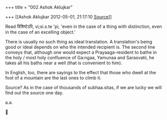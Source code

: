 +++
title = "002 Ashok Aklujkar"

+++
[[Ashok Aklujkar	2012-05-01, 21:17:10 [Source](https://groups.google.com/g/bvparishat/c/ZXyBRw9oYl8)]]



Read विशिष्टेऽपि, vi;si.s.te 'pi, 'even in the case of a thing with distinction, even in the case of an excelling object.'

  

There is usually no such thing as ideal translation. A translation's being good or ideal depends on who the intended recipient is. The second line conveys that, although one would expect a Prayaaga-resident to bathe in the holy / most holy confluence of Ga:ngaa, Yamunaa and Sarasvatii, he takes all his baths near a well (that is convenient to him).

  

In English, too, there are sayings to the effect that those who dwell at the foot of a mountain are the last ones to climb it.

  

Source? As in the case of thousands of subhaa.sitas, if we are lucky we will find out the source one day.

  

  

a.a.




